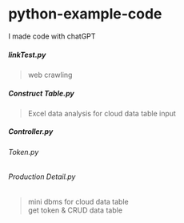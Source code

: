 # python-example-code
I made code with chatGPT 

##### linkTest.py

> web crawling

##### Construct Table.py

> Excel data analysis for cloud data table input

##### Controller.py

###### Token.py

###### Production Detail.py

> mini dbms for cloud data table <br> get token & CRUD data table
